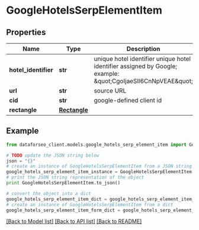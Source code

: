 # GoogleHotelsSerpElementItem


## Properties

Name | Type | Description | Notes
------------ | ------------- | ------------- | -------------
**hotel_identifier** | **str** | unique hotel identifier unique hotel identifier assigned by Google; example: \&quot;CgoIjaeSlI6CnNpVEAE\&quot; | [optional] 
**url** | **str** | source URL | [optional] 
**cid** | **str** | google-defined client id | [optional] 
**rectangle** | [**Rectangle**](Rectangle.md) |  | [optional] 

## Example

```python
from dataforseo_client.models.google_hotels_serp_element_item import GoogleHotelsSerpElementItem

# TODO update the JSON string below
json = "{}"
# create an instance of GoogleHotelsSerpElementItem from a JSON string
google_hotels_serp_element_item_instance = GoogleHotelsSerpElementItem.from_json(json)
# print the JSON string representation of the object
print GoogleHotelsSerpElementItem.to_json()

# convert the object into a dict
google_hotels_serp_element_item_dict = google_hotels_serp_element_item_instance.to_dict()
# create an instance of GoogleHotelsSerpElementItem from a dict
google_hotels_serp_element_item_form_dict = google_hotels_serp_element_item.from_dict(google_hotels_serp_element_item_dict)
```
[[Back to Model list]](../README.md#documentation-for-models) [[Back to API list]](../README.md#documentation-for-api-endpoints) [[Back to README]](../README.md)


